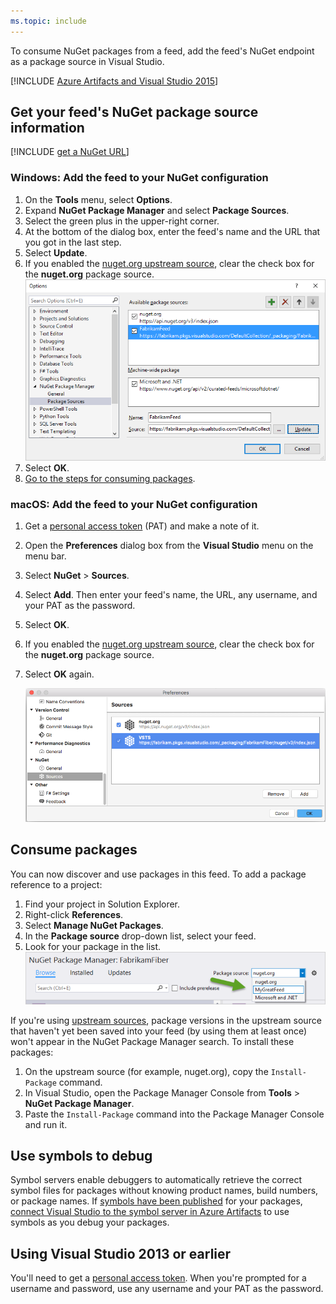 ```yaml
---
ms.topic: include
---
```


To consume NuGet packages from a feed, add the feed's NuGet endpoint as a package source in Visual Studio.

[!INCLUDE [Azure Artifacts and Visual Studio 2015](vs2015.md)]

<a name="get-nuget-pkg-url"></a>

## Get your feed's NuGet package source information

[!INCLUDE [get a NuGet URL](nuget-consume-endpoint.md)]

### Windows: Add the feed to your NuGet configuration

1. On the **Tools** menu, select **Options**.
2. Expand **NuGet Package Manager** and select **Package Sources**.
3. Select the green plus in the upper-right corner.
4. At the bottom of the dialog box, enter the feed's name and the URL that you got in the last step.
5. Select **Update**.
6. If you enabled the [nuget.org upstream source](../../nuget/upstream-sources.md), clear the check box for the **nuget.org** package source.
   ![Add new NuGet source](../media/vs-addsource.png)
7. Select **OK**.
8. [Go to the steps for consuming packages](#consume-packages).

<a name="mac-os"></a>

### macOS: Add the feed to your NuGet configuration

1. Get a [personal access token](../../../organizations/accounts/use-personal-access-tokens-to-authenticate.md) (PAT) and make a note of it.
2. Open the **Preferences** dialog box from the **Visual Studio** menu on the menu bar.
3. Select **NuGet** > **Sources**.
4. Select **Add**. Then enter your feed's name, the URL, any username, and your PAT as the password.
5. Select **OK**.
6. If you enabled the [nuget.org upstream source](../../nuget/upstream-sources.md), clear the check box for the **nuget.org** package source.
7. Select **OK** again.

   ![Visual Studio for Mac preferences window with Azure DevOps Services feed added](../media/vs-mac-settings.png)

<a name="consume-packages"></a>

## Consume packages

You can now discover and use packages in this feed. To add a package reference to a project:

1. Find your project in Solution Explorer.
2. Right-click **References**.
3. Select **Manage NuGet Packages**.
4. In the **Package source** drop-down list, select your feed.
5. Look for your package in the list.
   ![Select feed source](../media/select-pkg-src.png)

If you're using [upstream sources](../../nuget/upstream-sources.md), package versions in the upstream source that haven't yet been saved into your feed (by using them at least once) won't appear in the NuGet Package Manager search. To install these packages:

1. On the upstream source (for example, nuget.org), copy the `Install-Package` command.
2. In Visual Studio, open the Package Manager Console from **Tools** > **NuGet Package Manager**.
3. Paste the `Install-Package` command into the Package Manager Console and run it.

<a name="use-symbols-to-debug"></a>

## Use symbols to debug

Symbol servers enable debuggers to automatically retrieve the correct symbol files for packages without knowing product names, build numbers, or package names. If [symbols have been published](/azure/devops/pipelines/artifacts/symbols) for your packages, [connect Visual Studio to the symbol server in Azure Artifacts](../../symbols/debug-with-symbols-visual-studio.md) to use symbols as you debug your packages.

<!-- TODO can we make this an FAQ bit at the end, so it's out of the way? -->

## Using Visual Studio 2013 or earlier

You'll need to get a [personal access token](../../../organizations/accounts/use-personal-access-tokens-to-authenticate.md). When you're prompted for a username and password, use any username and your PAT as the password.
